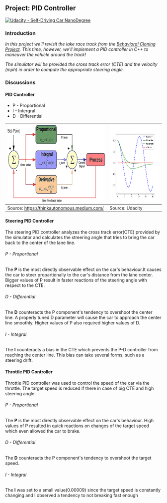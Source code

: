 Project: PID Controller
---

[![Udacity - Self-Driving Car NanoDegree](https://s3.amazonaws.com/udacity-sdc/github/shield-carnd.svg)](http://www.udacity.com/drive)

### Introduction

*In this project we'll revisit the lake race track from the [Behavioral Cloning Project](https://github.com/snandasena/behavioral-cloning). This time, however, we'll implement a PID controller in C++ to maneuver the vehicle around the track!*

*The simulator will be provided the cross track error (CTE) and the velocity (mph) in order to compute the appropriate steering angle.*

### Discussions

#### PID Controller
* P - Proportional
* I - Intergral
* D - Differential

|<img src="data/pid-img.png" width="500" height="250" />| <img src="data/pid.png" width="500" height="250" /> |
|-------------------------------------------------------------|-----------------------------------------------|
| Source: https://thinkautonomous.medium.com/ | Source: Udacity|

#### Steering PID Controller
The steering PID controller analyzes the cross track error(CTE) provided by the simulator and calculates the streering angle that tries to bring the car back to the center of the lane line. 

###### P - Proportional
The **P** is the most directly observable effect on the car's behaviour.It causes the car to steer propartionally to the car's distance from the lane center. Bigger values of P result in faster reactions of the steering angle with respect to the CTE.

###### D - Differential
The **D** counteracts the P component's tendency to overshoot the center line. A properly tuned D parameter will cause the car to approach the center line smoothly. Higher values of P also required higher values of D.

###### I - Integral
The **I** counteracts a bias in the CTE which prevents the P-D controller from reaching the center line. This bias can take several forms, such as a steering drift.

#### Throttle PID Controller
Throttle PID controller was used to control the speed of the car via the throttle. The target speed is reduced if there in case of big CTE and high steering angle.


###### P - Proportional
The **P** is the most directly observable effect on the car's behaviour. High values of P resulted in quick reactions on changes of the target speed which even allowed the car to brake.

###### D - Differential
The **D** counteracts the P component's tendency to overshoot the target speed.

###### I - Integral
The **I** was set to a small value(0.00009) since the target speed is constantly changing and I observed a tendency to not breaking fast enough
